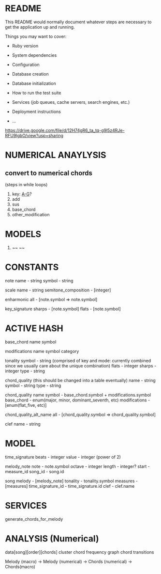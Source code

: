 # README

This README would normally document whatever steps are necessary to get the
application up and running.

Things you may want to cover:

* Ruby version

* System dependencies

* Configuration

* Database creation

* Database initialization

* How to run the test suite

* Services (job queues, cache servers, search engines, etc.)

* Deployment instructions

* ...

https://drive.google.com/file/d/12H74gR6_ta_tq-g9l5z4RJe-RFU9lgbO/view?usp=sharing

# NUMERICAL ANAYLYSIS
## convert to numerical chords
(steps in while loops)
1. key: [A-G](#|b)?
1. add
2. sus
3. base_chord
4. other_modification

# MODELS

1. ~~ ~~

# CONSTANTS

note
  name - string
  symbol - string

scale
  name - string
  semitone_composition - [integer]

enharmonic
  all - [note.symbol => note.symbol]

key_signature
  sharps - [note.symbol]
  flats - [note.symbol]

# ACTIVE HASH

base_chord
  name
  symbol

modifications
  name
  symbol
  category


tonality
  symbol - string (comprised of key and mode: currently combined since we usually care about the unique combination)
  flats - integer
  sharps - integer
  type - string

chord_quality (this should be changed into a table eventually)
  name - string
  symbol - string
  type - string


<!-- PROPOSAL -->
chord_quality
  name
  symbol - base_chord.symbol + modifications.symbol
  base_chord - enum(major, minor, dominant_seventh, etc)
  modifications - [enum(flat_five, etc)]

<!-- END PROPOSAL -->

chord_quality_alt_name
  all - [chord_quality.symbol => chord_quality.symbol]

clef
  name - string


# MODEL
time_signature
  beats - integer
  value - integer (power of 2)

melody_note
  note - note.symbol
  octave - integer
  length - integer?
  start - measure_id
  song_id - song.id

song
  melody - [melody_note]
  tonality - tonality.symbol
  measures - [measures]
  time_signature_id - time_signature.id
  clef - clef.name

# SERVICES

generate_chords_for_melody


# ANALYSIS (Numerical)
  data[song][order][chords]
  cluster chord frequency
  graph chord transitions




Melody (macro) -> Melody (numerical) -> Chords (numerical) -> Chords(macro)